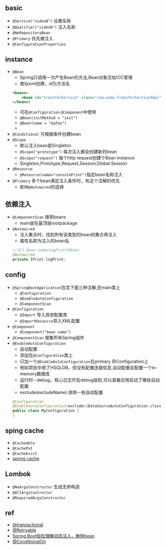 
## basic
+ `@Service("videoB")` 设置名称
+ `@Qualifier("videoB")` 注入名称
+ `@NoRepositoryBean`
+ `@Primary` 优先被注入
+ `@ConfigurationProperties`

## instance
+ `@Bean`
    - Spring只调用一次产生Bean的方法,Bean对象交给IOC管理
    - 类似xml创建，id为方法名
    ```xml
    <beans>
        <bean id="transferService" class="com.acme.TransferServiceImpl"/>
    </beans>
    ```     
    - 可在`@Configuration` `@Component`中使用
    - `@Bean(initMethod = "init")`
    - `@Bean(name = "myFoo")`
    - 
+ `@Conditional` 可根据条件创建bean
+ `@Scope`
    - 默认注入bean是Singleton
    - `@Scope("prototype")` 每次注入都会创建新的bean
    - `@Scope("request")` 每个http request创建个Bean instance
    - Singleton,Prototype,Request,Session,Global Session
+ `@Resource`
    - `@Resource(name="consolePrint")`指定bean名称注入
+ `@Primary` 多个bean满足注入条件时，有这个注解的优先
    - 影响`@Autowired`的选择

## 依赖注入
+ `@ComponentScan` 搜索beans
    - main放在最顶层rootpackage
+ `@Autowired`
    - 注入集合时，找到所有该类型的bean的集合再注入
    - 属性名即为注入的bean名
    ```java
    //注入 bean name=logPrint的bean
    @Autowired
    private IPrint logPrint;
    ```
## config
+ `@SpringBootApplication`包含下面三种注解,在main类上
    - `@Configuration`
    - `@EnableAutoConfiguration`
    - `@ComponentScan`
+ `@Configuration`
    - `@Import` 导入其他配置类
    - `@ImportResource`导入XML配置
+ `@Component`
    - `@Component("bean name")`
+ `@ComponentScan` 搜集所有Spring组件
+ `@EnableAutoConfiguration`
    - 自动配置
    - 添加在`@Configuration`类上
    - 只加一个`@EnableAutoConfiguration`在primary @Configuration上
    - 例如项目中用了HSQLDB，但没有配置连接信息,自动配置会配置一个in-memory数据库
    - 运行时--debug，核心日志开启debug级别,可以查看应用启动了哪些自动配置
    - exclude(excludeName) 排除一些自动配置
    ```java
    @Configuration
    @EnableAutoConfiguration(exclude={DataSourceAutoConfiguration.class})
    public class MyConfiguration {
    }
    ```

## sping cache

+ `@Cacheable`
+ `@CachePut`
+ `@CacheEvict`
+ [spirng cache](https://my.oschina.net/u/3452433/blog/1831026)

## Lombok

+ `@NoArgsConstructor` 生成无参构造
+ `@AllArgsContructor`
+ `@RequiredArgsConstructor`

## ref
+ [@transactional](https://www.ibm.com/developerworks/cn/java/j-master-spring-transactional-use/index.html)
+ [@Retryable](https://chinalhr.github.io/tags/java_springboot_component1/)
+ [Spring Boot轻松理解动态注入，删除bean](https://www.jianshu.com/p/916800fdd52d)
+ [@ConditionalOn](https://zhuanlan.zhihu.com/p/78251301)